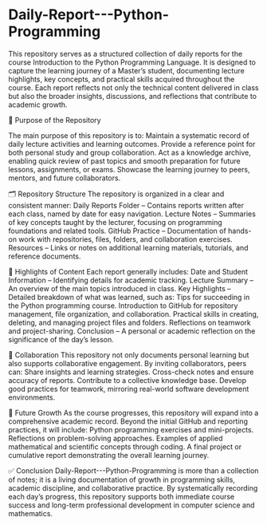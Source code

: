 # Daily-Report---Python-Programming
This repository serves as a structured collection of daily reports for the course Introduction to the Python Programming Language. It is designed to capture the learning journey of a Master’s student, documenting lecture highlights, key concepts, and practical skills acquired throughout the course. Each report reflects not only the technical content delivered in class but also the broader insights, discussions, and reflections that contribute to academic growth.

🎯 Purpose of the Repository

The main purpose of this repository is to:
Maintain a systematic record of daily lecture activities and learning outcomes.
Provide a reference point for both personal study and group collaboration.
Act as a knowledge archive, enabling quick review of past topics and smooth preparation for future lessons, assignments, or exams.
Showcase the learning journey to peers, mentors, and future collaborators.

🗂 Repository Structure
The repository is organized in a clear and consistent manner:
Daily Reports Folder – Contains reports written after each class, named by date for easy navigation.
Lecture Notes – Summaries of key concepts taught by the lecturer, focusing on programming foundations and related tools.
GitHub Practice – Documentation of hands-on work with repositories, files, folders, and collaboration exercises.
Resources – Links or notes on additional learning materials, tutorials, and reference documents.

📌 Highlights of Content
Each report generally includes:
Date and Student Information – Identifying details for academic tracking.
Lecture Summary – An overview of the main topics introduced in class.
Key Highlights – Detailed breakdown of what was learned, such as:
Tips for succeeding in the Python programming course.
Introduction to GitHub for repository management, file organization, and collaboration.
Practical skills in creating, deleting, and managing project files and folders.
Reflections on teamwork and project-sharing.
Conclusion – A personal or academic reflection on the significance of the day’s lesson.

👥 Collaboration
This repository not only documents personal learning but also supports collaborative engagement. By inviting collaborators, peers can:
Share insights and learning strategies.
Cross-check notes and ensure accuracy of reports.
Contribute to a collective knowledge base.
Develop good practices for teamwork, mirroring real-world software development environments.

🌱 Future Growth
As the course progresses, this repository will expand into a comprehensive academic record. Beyond the initial GitHub and reporting practices, it will include:
Python programming exercises and mini-projects.
Reflections on problem-solving approaches.
Examples of applied mathematical and scientific concepts through coding.
A final project or cumulative report demonstrating the overall learning journey.

✅ Conclusion
Daily-Report---Python-Programming is more than a collection of notes; it is a living documentation of growth in programming skills, academic discipline, and collaborative practice. By systematically recording each day’s progress, this repository supports both immediate course success and long-term professional development in computer science and mathematics.
